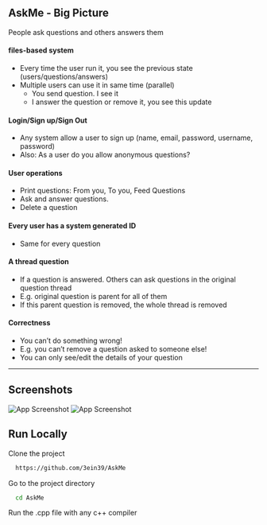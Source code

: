 ## AskMe - Big Picture
 People ask questions and others answers them
#### files-based system
* Every time the user run it, you see the previous state (users/questions/answers)
* Multiple users can use it in same time (parallel)
    - You send question. I see it
    - I answer the question or remove it, you see this update
#### Login/Sign up/Sign Out
* Any system allow a user to sign up (name, email, password, username, password)
* Also: As a user do you allow anonymous questions?
#### User operations
* Print questions: From you, To you, Feed Questions
* Ask and answer questions.
* Delete a question 
#### Every user has a system generated ID
* Same for every question
#### A thread question
* If a question is answered. Others can ask questions in the original question thread
* E.g. original question is parent for all of them
* If this parent question is removed, the whole thread is removed
#### Correctness
* You can’t do something wrong!
*  E.g. you can’t remove a question asked to someone else!
* You can only see/edit the details of your question
---

## Screenshots

![App Screenshot](https://res.cloudinary.com/ein39/image/upload/v1656619783/1_fhuews.png)
![App Screenshot](https://res.cloudinary.com/ein39/image/upload/v1656619782/2_okk4mh.png)


## Run Locally

Clone the project

```bash
  https://github.com/3ein39/AskMe
```

Go to the project directory

```bash
  cd AskMe
```

Run the .cpp file with any c++ compiler
